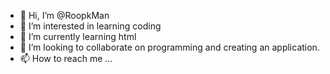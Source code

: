 - 👋 Hi, I’m @RoopkMan
- 👀 I’m interested in learning coding
- 🌱 I’m currently learning html
- 💞️ I’m looking to collaborate on programming and creating an application.
- 📫 How to reach me ...

<!---
RoopkMan/RoopkMan is a ✨ special ✨ repository because its `README.md` (this file) appears on your GitHub profile.
You can click the Preview link to take a look at your changes.
--->
